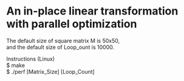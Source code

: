 # An in-place linear transformation with parallel optimization

The default size of square matrix M is 50x50,   
and the default size of Loop_ount is 10000.  


Instructions (Linux)  
$ make  
$ ./perf [Matrix_Size] [Loop_Count]    
